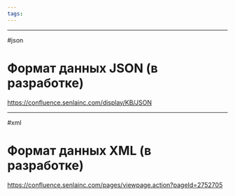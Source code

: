 ```yaml
---
tags:
---
```


---
#json
# Формат данных JSON (в разработке)

https://confluence.senlainc.com/display/KB/JSON

---
#xml
# Формат данных XML (в разработке)

https://confluence.senlainc.com/pages/viewpage.action?pageId=2752705
